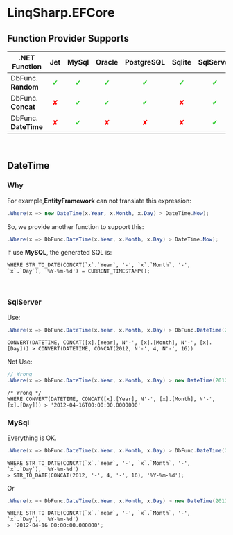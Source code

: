 # LinqSharp.EFCore

## Function Provider Supports

| .NET Function        |               Jet                |              MySql               |              Oracle              |            PostgreSQL            |              Sqlite              |            SqlServer             |
| -------------------- | :------------------------------: | :------------------------------: | :------------------------------: | :------------------------------: | :------------------------------: | :------------------------------: |
| DbFunc. **Random**   | <font color="limegreen">✔</font> | <font color="limegreen">✔</font> | <font color="limegreen">✔</font> | <font color="limegreen">✔</font> | <font color="limegreen">✔</font> | <font color="limegreen">✔</font> |
| DbFunc. **Concat**   |    <font color="red">✘</font>    | <font color="limegreen">✔</font> | <font color="limegreen">✔</font> | <font color="limegreen">✔</font> |    <font color="red">✘</font>    | <font color="limegreen">✔</font> |
| DbFunc. **DateTime** |    <font color="red">✘</font>    | <font color="limegreen">✔</font> |    <font color="red">✘</font>    |    <font color="red">✘</font>    |    <font color="red">✘</font>    | <font color="limegreen">✔</font> |

<br/>

## DateTime

### Why

For example,**EntityFramework** can not translate this expression:

```c#
.Where(x => new DateTime(x.Year, x.Month, x.Day) > DateTime.Now);
```

So, we provide another function to support this:

```c#
.Where(x => DbFunc.DateTime(x.Year, x.Month, x.Day) > DateTime.Now);
```

If use **MySQL**, the generated SQL is:

```mysql
WHERE STR_TO_DATE(CONCAT(`x`.`Year`, '-', `x`.`Month`, '-', `x`.`Day`), '%Y-%m-%d') = CURRENT_TIMESTAMP();
```

<br/>

### SqlServer

Use:

```c#
.Where(x => DbFunc.DateTime(x.Year, x.Month, x.Day) > DbFunc.DateTime(2012, 4, 16));
```

```mssql
CONVERT(DATETIME, CONCAT([x].[Year], N'-', [x].[Month], N'-', [x].[Day])) > CONVERT(DATETIME, CONCAT(2012, N'-', 4, N'-', 16))
```

Not Use:

```c#
// Wrong
.Where(x => DbFunc.DateTime(x.Year, x.Month, x.Day) > new DateTime(2012, 4, 16));
```

```mssql
/* Wrong */
WHERE CONVERT(DATETIME, CONCAT([x].[Year], N'-', [x].[Month], N'-', [x].[Day])) > '2012-04-16T00:00:00.0000000'
```

### MySql

Everything is OK.

```c#
.Where(x => DbFunc.DateTime(x.Year, x.Month, x.Day) > DbFunc.DateTime(2012, 4, 16));
```

```mysql
WHERE STR_TO_DATE(CONCAT(`x`.`Year`, '-', `x`.`Month`, '-', `x`.`Day`), '%Y-%m-%d')
> STR_TO_DATE(CONCAT(2012, '-', 4, '-', 16), '%Y-%m-%d');
```

Or

```c#
.Where(x => DbFunc.DateTime(x.Year, x.Month, x.Day) > new DateTime(2012, 4, 16));
```

```mysql
WHERE STR_TO_DATE(CONCAT(`x`.`Year`, '-', `x`.`Month`, '-', `x`.`Day`), '%Y-%m-%d')
> '2012-04-16 00:00:00.000000';
```

